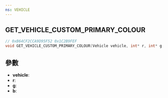 ```yaml
---
ns: VEHICLE
---
```

## GET_VEHICLE_CUSTOM_PRIMARY_COLOUR

```c
// 0xB64CF2CCA9D95F52 0x1C2B9FEF
void GET_VEHICLE_CUSTOM_PRIMARY_COLOUR(Vehicle vehicle, int* r, int* g, int* b);
```


## 參數
* **vehicle**: 
* **r**: 
* **g**: 
* **b**: 

